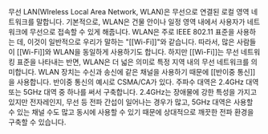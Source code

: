 무선 LAN(WIreless Local Area Network, WLAN)은 무선으로 연결된 로컬 영역 네트워크를 말합니다. 기본적으로, WLAN은 건물 안이나 일정 영역 내에서 사용자가 네트워크에 무선으로 접속할 수 있게 해줍니다. WLAN은 주로 IEEE 802.11 표준을 사용하는 데, 이것이 일반적으로 우리가 말하는 "[[Wi-Fi]]"와 같습니다. 따라서, 많은 사람들이 [[Wi-Fi]]와 WLAN을 동일하게 사용하기도 합니다. 하지만 [[Wi-Fi]]는 무선 네트워킹 표준을 나타내는 반면, WLAN은 더 넓은 의미로 특정 지역 내의 무선 네트워크를 의미합니다. WLAN 장치는 수신과 송신에 같은 채널을 사용하기 때문에 [[반이중 통신]]을 사용합니다. 반이중 통신의 예시로 CSMA/CA가 있다. 주파수 대역은 2.4GHz 대역 또는 5GHz 대역 중 하나를 써서 구축합니다. 2.4GHz는 장애물에 강한 특성을 가지고 있지만 전자레인지, 무선 등 전파 간섭이 일어나는 경우가 많고, 5GHz 대역은 사용할 수 있는 채널 수도 많고 동시에 사용할 수 있기 때문에 상대적으로 깨끗한 전파 환경을 구축할 수 있습니다. 